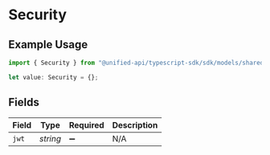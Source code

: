 # Security

## Example Usage

```typescript
import { Security } from "@unified-api/typescript-sdk/sdk/models/shared";

let value: Security = {};
```

## Fields

| Field              | Type               | Required           | Description        |
| ------------------ | ------------------ | ------------------ | ------------------ |
| `jwt`              | *string*           | :heavy_minus_sign: | N/A                |
